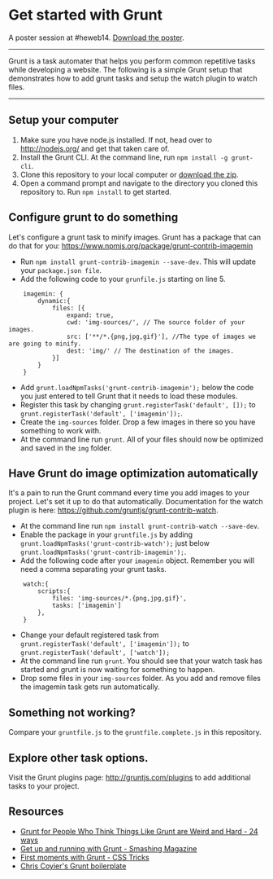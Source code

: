 # Get started with Grunt

A poster session at #heweb14. [Download the poster](https://github.com/jacoboyen/start-grunt/raw/master/presentation/Poster.pdf).

---------------------------------------

Grunt is a task automater that helps you perform common repetitive tasks while developing a website. The following is a simple Grunt setup that demonstrates how to add grunt tasks and setup the watch plugin to watch files.

---------------------------------------
## Setup your computer

1. Make sure you have node.js installed. If not, head over to http://nodejs.org/ and get that taken care of.
2. Install the Grunt CLI. At the command line, run ```npm install -g grunt-cli```.
3. Clone this repository to your local computer or [download the zip](https://github.com/jacoboyen/start-grunt/archive/master.zip).
4. Open a command prompt and navigate to the directory you cloned this repository to. Run ```npm install``` to get started.

## Configure grunt to do something

Let's configure a grunt task to minify images. Grunt has a package that can do that for you: https://www.npmjs.org/package/grunt-contrib-imagemin

* Run ```npm install grunt-contrib-imagemin --save-dev```. This will update your ```package.json file```.
* Add the following code to your ```grunfile.js``` starting on line 5.

```
	imagemin: { 
		dynamic:{
			files: [{
				expand: true,
				cwd: 'img-sources/', // The source folder of your images.
				src: ['**/*.{png,jpg,gif}'], //The type of images we are going to minify.
				dest: 'img/' // The destination of the images.
			}]
		}
	}
```

* Add ```grunt.loadNpmTasks('grunt-contrib-imagemin');``` below the code you just entered to tell Grunt that it needs to load these modules.
* Register this task by changing ```grunt.registerTask('default', []);``` to ```grunt.registerTask('default', ['imagemin']);```.
* Create the ```img-sources``` folder. Drop a few images in there so you have something to work with.
* At the command line run ```grunt```. All of your files should now be optimized and saved in the ```img``` folder.

## Have Grunt do image optimization automatically

It's a pain to run the Grunt command every time you add images to your project. Let's set it up to do that automatically. Documentation for the watch plugin is here: https://github.com/gruntjs/grunt-contrib-watch.

* At the command line run ```npm install grunt-contrib-watch --save-dev```.
* Enable the package in your ```gruntfile.js``` by adding ```grunt.loadNpmTasks('grunt-contrib-watch');``` just below ```grunt.loadNpmTasks('grunt-contrib-imagemin');```.
* Add the following code after your ```imagemin``` object. Remember you will need a comma separating your grunt tasks.

```
	watch:{
		scripts:{
			files: 'img-sources/*.{png,jpg,gif}',
			tasks: ['imagemin']
		},
	}
```

* Change your default registered task from ```grunt.registerTask('default', ['imagemin']);``` to ```grunt.registerTask('default', ['watch']);```
* At the command line run ```grunt```. You should see that your watch task has started and grunt is now waiting for something to happen.
* Drop some files in your ```img-sources``` folder. As you add and remove files the imagemin task gets run automatically. 

## Something not working?

Compare your ```gruntfile.js``` to the ```gruntfile.complete.js``` in this repository.

## Explore other task options.

Visit the Grunt plugins page: http://gruntjs.com/plugins to add additional tasks to your project. 

## Resources

* [Grunt for People Who Think Things Like Grunt are Weird and Hard - 24 ways](http://24ways.org/2013/grunt-is-not-weird-and-hard/)
* [Get up and running with Grunt - Smashing Magazine](http://www.smashingmagazine.com/2013/10/29/get-up-running-grunt/)
* [First moments with Grunt - CSS Tricks](http://css-tricks.com/video-screencasts/130-first-moments-grunt/)
* [Chris Coyier's Grunt boilerplate](https://github.com/chriscoyier/My-Grunt-Boilerplate/)